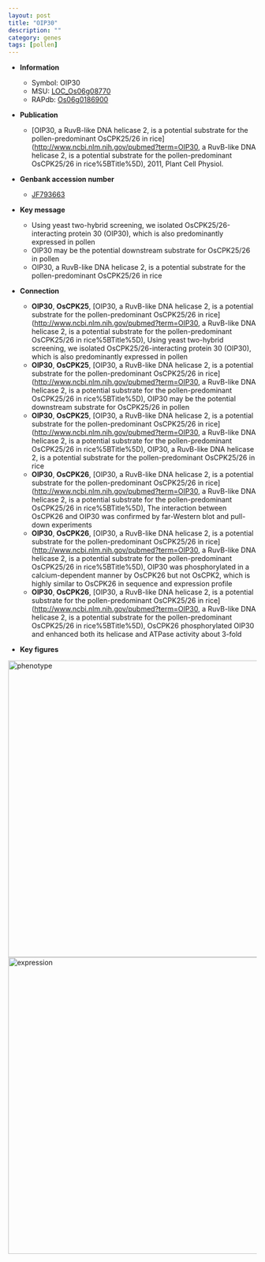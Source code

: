 ```yaml
---
layout: post
title: "OIP30"
description: ""
category: genes
tags: [pollen]
---
```


* **Information**  
    + Symbol: OIP30  
    + MSU: [LOC_Os06g08770](http://rice.plantbiology.msu.edu/cgi-bin/ORF_infopage.cgi?orf=LOC_Os06g08770)  
    + RAPdb: [Os06g0186900](http://rapdb.dna.affrc.go.jp/viewer/gbrowse_details/irgsp1?name=Os06g0186900)  

* **Publication**  
    + [OIP30, a RuvB-like DNA helicase 2, is a potential substrate for the pollen-predominant OsCPK25/26 in rice](http://www.ncbi.nlm.nih.gov/pubmed?term=OIP30, a RuvB-like DNA helicase 2, is a potential substrate for the pollen-predominant OsCPK25/26 in rice%5BTitle%5D), 2011, Plant Cell Physiol.

* **Genbank accession number**  
    + [JF793663](http://www.ncbi.nlm.nih.gov/nuccore/JF793663)

* **Key message**  
    + Using yeast two-hybrid screening, we isolated OsCPK25/26-interacting protein 30 (OIP30), which is also predominantly expressed in pollen
    + OIP30 may be the potential downstream substrate for OsCPK25/26 in pollen
    + OIP30, a RuvB-like DNA helicase 2, is a potential substrate for the pollen-predominant OsCPK25/26 in rice

* **Connection**  
    + __OIP30__, __OsCPK25__, [OIP30, a RuvB-like DNA helicase 2, is a potential substrate for the pollen-predominant OsCPK25/26 in rice](http://www.ncbi.nlm.nih.gov/pubmed?term=OIP30, a RuvB-like DNA helicase 2, is a potential substrate for the pollen-predominant OsCPK25/26 in rice%5BTitle%5D), Using yeast two-hybrid screening, we isolated OsCPK25/26-interacting protein 30 (OIP30), which is also predominantly expressed in pollen
    + __OIP30__, __OsCPK25__, [OIP30, a RuvB-like DNA helicase 2, is a potential substrate for the pollen-predominant OsCPK25/26 in rice](http://www.ncbi.nlm.nih.gov/pubmed?term=OIP30, a RuvB-like DNA helicase 2, is a potential substrate for the pollen-predominant OsCPK25/26 in rice%5BTitle%5D), OIP30 may be the potential downstream substrate for OsCPK25/26 in pollen
    + __OIP30__, __OsCPK25__, [OIP30, a RuvB-like DNA helicase 2, is a potential substrate for the pollen-predominant OsCPK25/26 in rice](http://www.ncbi.nlm.nih.gov/pubmed?term=OIP30, a RuvB-like DNA helicase 2, is a potential substrate for the pollen-predominant OsCPK25/26 in rice%5BTitle%5D), OIP30, a RuvB-like DNA helicase 2, is a potential substrate for the pollen-predominant OsCPK25/26 in rice
    + __OIP30__, __OsCPK26__, [OIP30, a RuvB-like DNA helicase 2, is a potential substrate for the pollen-predominant OsCPK25/26 in rice](http://www.ncbi.nlm.nih.gov/pubmed?term=OIP30, a RuvB-like DNA helicase 2, is a potential substrate for the pollen-predominant OsCPK25/26 in rice%5BTitle%5D), The interaction between OsCPK26 and OIP30 was confirmed by far-Western blot and pull-down experiments
    + __OIP30__, __OsCPK26__, [OIP30, a RuvB-like DNA helicase 2, is a potential substrate for the pollen-predominant OsCPK25/26 in rice](http://www.ncbi.nlm.nih.gov/pubmed?term=OIP30, a RuvB-like DNA helicase 2, is a potential substrate for the pollen-predominant OsCPK25/26 in rice%5BTitle%5D), OIP30 was phosphorylated in a calcium-dependent manner by OsCPK26 but not OsCPK2, which is highly similar to OsCPK26 in sequence and expression profile
    + __OIP30__, __OsCPK26__, [OIP30, a RuvB-like DNA helicase 2, is a potential substrate for the pollen-predominant OsCPK25/26 in rice](http://www.ncbi.nlm.nih.gov/pubmed?term=OIP30, a RuvB-like DNA helicase 2, is a potential substrate for the pollen-predominant OsCPK25/26 in rice%5BTitle%5D), OsCPK26 phosphorylated OIP30 and enhanced both its helicase and ATPase activity about 3-fold

* **Key figures**  
<img src="https://funricegenes.github.io/images/OIP30.pheno.png" alt="phenotype"  style="width: 600px;"/>

<img src="https://funricegenes.github.io/images/OIP30.exp.png" alt="expression"  style="width: 600px;"/>


